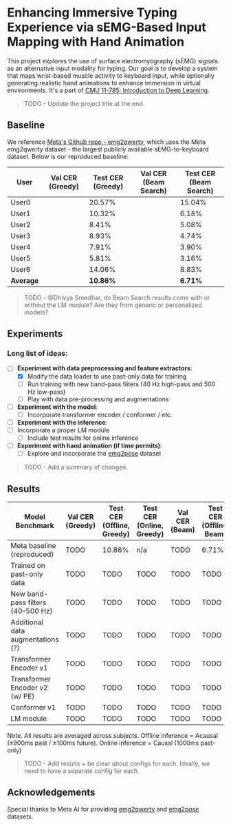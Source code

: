 # Enhancing Immersive Typing Experience via sEMG-Based Input Mapping with Hand Animation

This project explores the use of surface electromyography (sEMG) signals as an alternative input modality for typing. Our goal is to develop a system that maps wrist-based muscle activity to keyboard input, while optionally generating realistic hand animations to enhance immersion in virtual environments. It's a part of [CMU 11-785: Introduction to Deep Learning](https://deeplearning.cs.cmu.edu/S25/index.html).

> TODO - Update the project title at the end.

## Baseline

We reference [Meta's Github repo - emg2qwerty](https://github.com/facebookresearch/emg2qwerty), which uses the Meta emg2qwerty dataset - the largest publicly available sEMG-to-keyboard dataset. Below is our reproduced baseline:

| User       | Val CER (Greedy) | Test CER (Greedy) | Val CER (Beam Search) | Test CER (Beam Search) |
|------------|------------------|-------------------|------------------------|-------------------------|
| User0      |                  | 20.57%            |                        | 15.04%                  |
| User1      |                  | 10.32%            |                        | 6.18%                   |
| User2      |                  | 8.41%             |                        | 5.08%                   |
| User3      |                  | 8.93%             |                        | 4.74%                   |
| User4      |                  | 7.91%             |                        | 3.90%                   |
| User5      |                  | 5.81%             |                        | 3.16%                   |
| User6      |                  | 14.06%            |                        | 8.83%                   |
| **Average**|                  | **10.86%**        |                        | **6.71%**               |

> TODO - @Dhivya Sreedhar, do Beam Search results come with or without the LM module? Are they from generic or personalized models?

## Experiments

### Long list of ideas:

- [ ] **Experiment with data preprocessing and feature extractors**: 
  - [x] Modify the data loader to use past-only data for training  
  - [ ] Run training with new band-pass filters (40 Hz high-pass and 500 Hz low-pass)
  - [ ] Play with data pre-processing and augmentations 
- [ ] **Experiment with the model**: 
  - [ ] Incorporate transformer encoder / conformer / etc. 
- [ ] **Experiment with the inference**:
-   [ ] Incorporate a proper LM module
  - [ ] Include test results for online inference
- [ ] **Experiment with hand animation (if time permits)**:
  - [ ] Explore and incorporate the [emg2pose](https://github.com/facebookresearch/emg2pose) dataset  

> TODO - Add a summary of changes.

## Results

| Model Benchmark    | Val CER (Greedy) | Test CER (Offline, Greedy) | Test CER (Online, Greedy) | Val CER (Beam) | Test CER (Offline, Beam) | Test CER (Online, Beam) |
|--------------------|------------------|----------------------------|---------------------------|----------------|--------------------------|-------------------------|
| Meta baseline (reproduced)         |    TODO     |    10.86%   |    n/a      |    TODO     |    6.71%    |    n/a     |
| Trained on past-only data          |    TODO     |    TODO     |    TODO     |    TODO     |    TODO     |    TODO     |
| New band-pass filters (40–500 Hz)  |    TODO     |    TODO     |    TODO     |    TODO     |    TODO     |    TODO     |
| Additional data augmentations (?)  |    TODO     |    TODO     |    TODO     |    TODO     |    TODO     |    TODO     |
| Transformer Encoder v1             |    TODO     |    TODO     |    TODO     |    TODO     |    TODO     |    TODO     |
| Transformer Encoder v2 (w/ PE)     |    TODO     |    TODO     |    TODO     |    TODO     |    TODO     |    TODO     |
| Conformer v1                       |    TODO     |    TODO     |    TODO     |    TODO     |    TODO     |    TODO     |
| LM module                          |    TODO     |    TODO     |    TODO     |    TODO     |    TODO     |    TODO     |

Note. All results are averaged across subjects. Offline inference = Acausal (±900ms past / ±100ms future). Online inference = Causal (1000ms past-only)

> TODO - Add results + be clear about configs for each. Ideally, we need to have a separate config for each. 
  
## Acknowledgements

Special thanks to Meta AI for providing [emg2qwerty](https://github.com/facebookresearch/emg2qwerty) and [emg2pose](https://github.com/facebookresearch/emg2pose) datasets.
